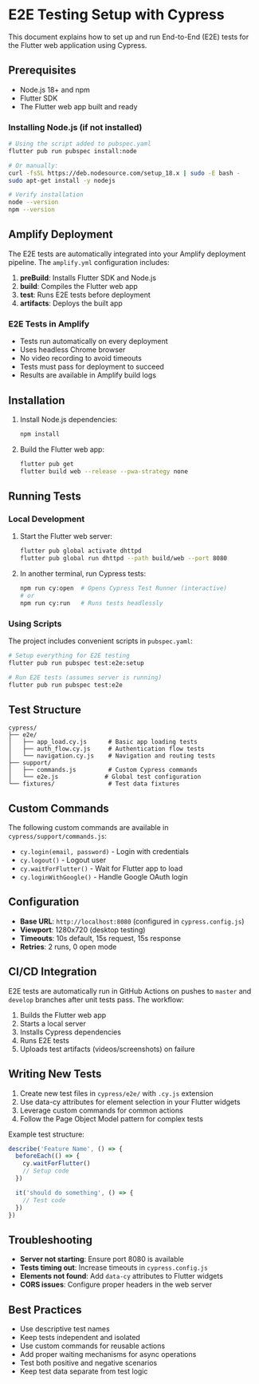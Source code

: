 # E2E Testing Setup with Cypress

This document explains how to set up and run End-to-End (E2E) tests for the Flutter web application using Cypress.

## Prerequisites

- Node.js 18+ and npm
- Flutter SDK
- The Flutter web app built and ready

### Installing Node.js (if not installed)

```bash
# Using the script added to pubspec.yaml
flutter pub run pubspec install:node

# Or manually:
curl -fsSL https://deb.nodesource.com/setup_18.x | sudo -E bash -
sudo apt-get install -y nodejs

# Verify installation
node --version
npm --version
```

## Amplify Deployment

The E2E tests are automatically integrated into your Amplify deployment pipeline. The `amplify.yml` configuration includes:

1. **preBuild**: Installs Flutter SDK and Node.js
2. **build**: Compiles the Flutter web app
3. **test**: Runs E2E tests before deployment
4. **artifacts**: Deploys the built app

### E2E Tests in Amplify

- Tests run automatically on every deployment
- Uses headless Chrome browser
- No video recording to avoid timeouts
- Tests must pass for deployment to succeed
- Results are available in Amplify build logs

## Installation

1. Install Node.js dependencies:
   ```bash
   npm install
   ```

2. Build the Flutter web app:
   ```bash
   flutter pub get
   flutter build web --release --pwa-strategy none
   ```

## Running Tests

### Local Development

1. Start the Flutter web server:
   ```bash
   flutter pub global activate dhttpd
   flutter pub global run dhttpd --path build/web --port 8080
   ```

2. In another terminal, run Cypress tests:
   ```bash
   npm run cy:open  # Opens Cypress Test Runner (interactive)
   # or
   npm run cy:run   # Runs tests headlessly
   ```

### Using Scripts

The project includes convenient scripts in `pubspec.yaml`:

```bash
# Setup everything for E2E testing
flutter pub run pubspec test:e2e:setup

# Run E2E tests (assumes server is running)
flutter pub run pubspec test:e2e
```

## Test Structure

```
cypress/
├── e2e/
│   ├── app_load.cy.js      # Basic app loading tests
│   ├── auth_flow.cy.js     # Authentication flow tests
│   └── navigation.cy.js    # Navigation and routing tests
├── support/
│   ├── commands.js         # Custom Cypress commands
│   └── e2e.js             # Global test configuration
└── fixtures/               # Test data fixtures
```

## Custom Commands

The following custom commands are available in `cypress/support/commands.js`:

- `cy.login(email, password)` - Login with credentials
- `cy.logout()` - Logout user
- `cy.waitForFlutter()` - Wait for Flutter app to load
- `cy.loginWithGoogle()` - Handle Google OAuth login

## Configuration

- **Base URL**: `http://localhost:8080` (configured in `cypress.config.js`)
- **Viewport**: 1280x720 (desktop testing)
- **Timeouts**: 10s default, 15s request, 15s response
- **Retries**: 2 runs, 0 open mode

## CI/CD Integration

E2E tests are automatically run in GitHub Actions on pushes to `master` and `develop` branches after unit tests pass. The workflow:

1. Builds the Flutter web app
2. Starts a local server
3. Installs Cypress dependencies
4. Runs E2E tests
5. Uploads test artifacts (videos/screenshots) on failure

## Writing New Tests

1. Create new test files in `cypress/e2e/` with `.cy.js` extension
2. Use data-cy attributes for element selection in your Flutter widgets
3. Leverage custom commands for common actions
4. Follow the Page Object Model pattern for complex tests

Example test structure:
```javascript
describe('Feature Name', () => {
  beforeEach(() => {
    cy.waitForFlutter()
    // Setup code
  })

  it('should do something', () => {
    // Test code
  })
})
```

## Troubleshooting

- **Server not starting**: Ensure port 8080 is available
- **Tests timing out**: Increase timeouts in `cypress.config.js`
- **Elements not found**: Add `data-cy` attributes to Flutter widgets
- **CORS issues**: Configure proper headers in the web server

## Best Practices

- Use descriptive test names
- Keep tests independent and isolated
- Use custom commands for reusable actions
- Add proper waiting mechanisms for async operations
- Test both positive and negative scenarios
- Keep test data separate from test logic